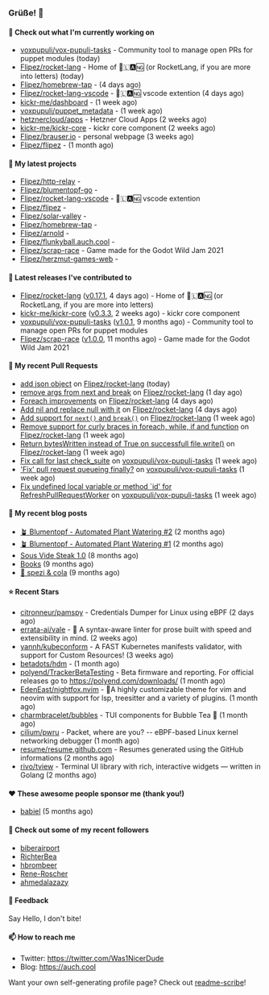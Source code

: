 ### Grüße! 👋

#### 👷 Check out what I'm currently working on

- [voxpupuli/vox-pupuli-tasks](https://github.com/voxpupuli/vox-pupuli-tasks) - Community tool to manage open PRs for puppet modules (today)
- [Flipez/rocket-lang](https://github.com/Flipez/rocket-lang) - Home of 🚀🇱🅰🆖 (or RocketLang, if you are more into letters) (today)
- [Flipez/homebrew-tap](https://github.com/Flipez/homebrew-tap) -  (4 days ago)
- [Flipez/rocket-lang-vscode](https://github.com/Flipez/rocket-lang-vscode) - 🚀🇱🅰🆖 vscode extention (4 days ago)
- [kickr-me/dashboard](https://github.com/kickr-me/dashboard) -  (1 week ago)
- [voxpupuli/puppet_metadata](https://github.com/voxpupuli/puppet_metadata) -  (1 week ago)
- [hetznercloud/apps](https://github.com/hetznercloud/apps) - Hetzner Cloud Apps (2 weeks ago)
- [kickr-me/kickr-core](https://github.com/kickr-me/kickr-core) - kickr core component (2 weeks ago)
- [Flipez/brauser.io](https://github.com/Flipez/brauser.io) - personal webpage (3 weeks ago)
- [Flipez/flipez](https://github.com/Flipez/flipez) -  (1 month ago)

#### 🌱 My latest projects

- [Flipez/http-relay](https://github.com/Flipez/http-relay) - 
- [Flipez/blumentopf-go](https://github.com/Flipez/blumentopf-go) - 
- [Flipez/rocket-lang-vscode](https://github.com/Flipez/rocket-lang-vscode) - 🚀🇱🅰🆖 vscode extention
- [Flipez/flipez](https://github.com/Flipez/flipez) - 
- [Flipez/solar-valley](https://github.com/Flipez/solar-valley) - 
- [Flipez/homebrew-tap](https://github.com/Flipez/homebrew-tap) - 
- [Flipez/arnold](https://github.com/Flipez/arnold) - 
- [Flipez/flunkyball.auch.cool](https://github.com/Flipez/flunkyball.auch.cool) - 
- [Flipez/scrap-race](https://github.com/Flipez/scrap-race) - Game made for the Godot Wild Jam 2021
- [Flipez/herzmut-games-web](https://github.com/Flipez/herzmut-games-web) - 


#### 🔭 Latest releases I've contributed to

- [Flipez/rocket-lang](https://github.com/Flipez/rocket-lang) ([v0.17.1](https://github.com/Flipez/rocket-lang/releases/tag/v0.17.1), 4 days ago) - Home of 🚀🇱🅰🆖 (or RocketLang, if you are more into letters)
- [kickr-me/kickr-core](https://github.com/kickr-me/kickr-core) ([v0.3.3](https://github.com/kickr-me/kickr-core/releases/tag/v0.3.3), 2 weeks ago) - kickr core component
- [voxpupuli/vox-pupuli-tasks](https://github.com/voxpupuli/vox-pupuli-tasks) ([v1.0.1](https://github.com/voxpupuli/vox-pupuli-tasks/releases/tag/v1.0.1), 9 months ago) - Community tool to manage open PRs for puppet modules
- [Flipez/scrap-race](https://github.com/Flipez/scrap-race) ([v1.0.0](https://github.com/Flipez/scrap-race/releases/tag/v1.0.0), 11 months ago) - Game made for the Godot Wild Jam 2021

#### 🔨 My recent Pull Requests

- [add json object](https://github.com/Flipez/rocket-lang/pull/95) on [Flipez/rocket-lang](https://github.com/Flipez/rocket-lang) (today)
- [remove args from next and break](https://github.com/Flipez/rocket-lang/pull/94) on [Flipez/rocket-lang](https://github.com/Flipez/rocket-lang) (1 day ago)
- [Foreach improvements](https://github.com/Flipez/rocket-lang/pull/92) on [Flipez/rocket-lang](https://github.com/Flipez/rocket-lang) (4 days ago)
- [Add nil and replace null with it](https://github.com/Flipez/rocket-lang/pull/91) on [Flipez/rocket-lang](https://github.com/Flipez/rocket-lang) (4 days ago)
- [Add support for `next()` and `break()`](https://github.com/Flipez/rocket-lang/pull/90) on [Flipez/rocket-lang](https://github.com/Flipez/rocket-lang) (1 week ago)
- [Remove support for curly braces in foreach, while, if and function](https://github.com/Flipez/rocket-lang/pull/89) on [Flipez/rocket-lang](https://github.com/Flipez/rocket-lang) (1 week ago)
- [Return bytesWritten instead of True on successfull file.write()](https://github.com/Flipez/rocket-lang/pull/88) on [Flipez/rocket-lang](https://github.com/Flipez/rocket-lang) (1 week ago)
- [Fix call for last check_suite](https://github.com/voxpupuli/vox-pupuli-tasks/pull/484) on [voxpupuli/vox-pupuli-tasks](https://github.com/voxpupuli/vox-pupuli-tasks) (1 week ago)
- [&#39;Fix&#39; pull request queueing finally?](https://github.com/voxpupuli/vox-pupuli-tasks/pull/482) on [voxpupuli/vox-pupuli-tasks](https://github.com/voxpupuli/vox-pupuli-tasks) (1 week ago)
- [Fix undefined local variable or method `id&#39; for RefreshPullRequestWorker](https://github.com/voxpupuli/vox-pupuli-tasks/pull/481) on [voxpupuli/vox-pupuli-tasks](https://github.com/voxpupuli/vox-pupuli-tasks) (1 week ago)

#### 📜 My recent blog posts

- [🪴 Blumentopf - Automated Plant Watering #2](/posts/2022/blumentopf-2/) (2 months ago)
- [🪴 Blumentopf - Automated Plant Watering #1](/posts/2022/blumentopf-1/) (2 months ago)
- [Sous Vide Steak 1.0](/posts/2021/sous-vide/sous-vide-steak-1.0/) (8 months ago)
- [Books](/books/) (9 months ago)
- [🥤 spezi &amp; cola](/spezi/) (9 months ago)

#### ⭐ Recent Stars

- [citronneur/pamspy](https://github.com/citronneur/pamspy) - Credentials Dumper for Linux using eBPF (2 days ago)
- [errata-ai/vale](https://github.com/errata-ai/vale) - :pencil: A syntax-aware linter for prose built with speed and extensibility in mind. (2 weeks ago)
- [yannh/kubeconform](https://github.com/yannh/kubeconform) - A FAST Kubernetes manifests validator, with support for Custom Resources! (3 weeks ago)
- [betadots/hdm](https://github.com/betadots/hdm) -  (1 month ago)
- [polyend/TrackerBetaTesting](https://github.com/polyend/TrackerBetaTesting) - Beta firmware and reporting. For official releases go to https://polyend.com/downloads/ (1 month ago)
- [EdenEast/nightfox.nvim](https://github.com/EdenEast/nightfox.nvim) - 🦊A highly customizable theme for vim and neovim with support for lsp, treesitter and a variety of plugins. (1 month ago)
- [charmbracelet/bubbles](https://github.com/charmbracelet/bubbles) - TUI components for Bubble Tea 🍡 (1 month ago)
- [cilium/pwru](https://github.com/cilium/pwru) - Packet, where are you? -- eBPF-based Linux kernel networking debugger (1 month ago)
- [resume/resume.github.com](https://github.com/resume/resume.github.com) - Resumes generated using the GitHub informations (2 months ago)
- [rivo/tview](https://github.com/rivo/tview) - Terminal UI library with rich, interactive widgets — written in Golang (2 months ago)

#### ❤️ These awesome people sponsor me (thank you!)

- [babiel](https://github.com/babiel) (5 months ago)

#### 👯 Check out some of my recent followers

- [biberairport](https://github.com/biberairport)
- [RichterBea](https://github.com/RichterBea)
- [hbrombeer](https://github.com/hbrombeer)
- [Rene-Roscher](https://github.com/Rene-Roscher)
- [ahmedalazazy](https://github.com/ahmedalazazy)

#### 💬 Feedback

Say Hello, I don't bite!

#### 📫 How to reach me

- Twitter: https://twitter.com/Was1NicerDude
- Blog: https://auch.cool

Want your own self-generating profile page? Check out [readme-scribe](https://github.com/muesli/readme-scribe)!
